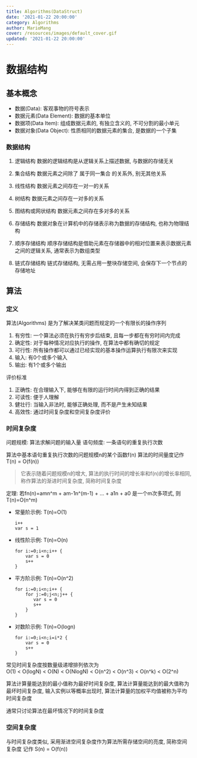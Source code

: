 ```yaml
---
title: Algorithms(DataStruct)
date: '2021-01-22 20:00:00'
category: Algorithms
author: MarioMang
cover: /resources/images/default_cover.gif
updated: '2021-01-22 20:00:00'
---
```


# 数据结构

## 基本概念

* 数据(Data): 客观事物的符号表示
* 数据元素(Data Element): 数据的基本单位
* 数据项(Data Item): 组成数据元素的, 有独立含义的, 不可分割的最小单元
* 数据对象(Data Object): 性质相同的数据元素的集合, 是数据的一个子集

### 数据结构

1. 逻辑结构
数据的逻辑结构是从逻辑关系上描述数据, 与数据的存储无关

  1. 集合结构
  数据元素之间除了 属于同一集合 的关系外, 别无其他关系

  2. 线性结构
  数据元素之间存在一对一的关系

  3. 树结构
  数据元素之间存在一对多的关系

  4. 图结构或网状结构
  数据元素之间存在多对多的关系

2. 存储结构
数据对象在计算机中的存储表示称为数据的存储结构, 也称为物理结构

  1. 顺序存储结构
  顺序存储结构是借助元素在存储器中的相对位置来表示数据元素之间的逻辑关系, 通常表示为数组类型

  2. 链式存储结构
  链式存储结构, 无需占用一整块存储空间, 会保存下一个节点的存储地址

## 算法

### 定义

算法(Algorithms) 是为了解决某类问题而规定的一个有限长的操作序列

1. 有穷性: 一个算法必须在执行有穷步后结束, 且每一步都在有穷时间内完成
2. 确定性: 对于每种情况对应执行的操作, 在算法中都有确切的规定
3. 可行性: 所有操作都可以通过已经实现的基本操作运算执行有限次来实现
4. 输入:   有0个或多个输入
5. 输出:   有1个或多个输出

评价标准
1. 正确性: 在合理输入下, 能够在有限的运行时间内得到正确的结果
2. 可读性: 便于人理解
3. 健壮行: 当输入非法时, 能够正确处理, 而不是产生未知结果
4. 高效性: 通过时间复杂度和空间复杂度评价

### 时间复杂度

问题规模: 算法求解问题的输入量
语句频度: 一条语句的重复执行次数

算法中基本语句重复执行次数的问题规模n的某个函数f(n) 算法的时间量度记作 T(n) = O(f(n))
> 它表示随着问题规模n的增大, 算法的执行时间的增长率和f(n)的增长率相同, 称作算法的渐进时间复杂度, 简称时间复杂度

定理: 若fn(n)=amn^m + am-1n^(m-1) + ... + a1n + a0 是一个m次多项式, 则T(n)=O(n^m)

* 常量阶示例: T(n)=O(1)

    ``` golang
    i++
    var s = 1
    ```

* 线性阶示例: T(n)=O(n)

    ``` golang
    for i:=0;i<n;i++ {
        var s = 0
        s++
    }
    ```

* 平方阶示例: T(n)=O(n^2)

    ``` golang
    for i:=0;i<n;i++ {
        for j:=0;j<n;j++ {
           var s = 0
           s++
        }
    }
    ```

* 对数阶示例: T(n)=O(logn)

    ``` golang
    for i:=0;i<n;i=i*2 {
        var s = 0
        s++
    }
    ```

常见时间复杂度按数量级递增排列依次为  
O(1) < O(logN) < O(N) < O(NlogN) < O(n^2) < O(n^3) < O(n^k) < O(2^n)

算法计算量能达到的最小值称为最好时间复杂度, 算法计算量能达到的最大值称为最坏时间复杂度, 输入实例以等概率出现时, 算法计算量的加权平均值被称为平均时间复杂度

通常只讨论算法在最坏情况下的时间复杂度

### 空间复杂度

与时间复杂度类似, 采用渐进空间复杂度作为算法所需存储空间的亮度, 简称空间复杂度
记作 S(n) = O(f(n))


